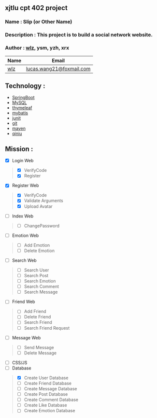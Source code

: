 ## xjtlu cpt 402 project

### Name : Slip (or Other Name)

### Description : This project is to build a social network website.

### Author : [wlz](https://www.github.com/wanglz111), ysm, yzh, xrx
| Name | Email |
| ---- | ----- |
| [wlz](https://www.github.com/wanglz111) | [lucas.wang21@foxmail.com](mailto:lucas.wang21@foxmail.com) |




## Technology :
- [SpringBoot](https://spring.io/projects/spring-boot)
- [MySQL](https://www.mysql.com/)
- [thymeleaf](https://www.thymeleaf.org/)
- [mybatis](https://www.mybatis.org/)
- [junit](https://junit.org/)
- [git](https://git-scm.com/)
- [maven](https://maven.apache.org/)
- [qiniu](https://www.qiniu.com/)


## Mission :
- [x] Login Web
> - [x] VerifyCode
> - [x] Register
- [x] Register Web
> - [x] VerifyCode
> - [x] Validate Arguments
> - [x] Upload Avatar
- [ ] Index Web
> - [ ] ChangePassword
- [ ] Emotion Web
> - [ ] Add Emotion
> - [ ] Delete Emotion
- [ ] Search Web
> - [ ] Search User
> - [ ] Search Post
> - [ ] Search Emotion
> - [ ] Search Comment
> - [ ] Search Message
- [ ] Friend Web
> - [ ] Add Friend
> - [ ] Delete Friend
> - [ ] Search Friend
> - [ ] Search Friend Request
- [ ] Message Web
> - [ ] Send Message
> - [ ] Delete Message
- [ ] CSS/JS
- [ ] Database
> - [x] Create User Database
> - [ ] Create Friend Database
> - [ ] Create Message Database
> - [ ] Create Post Database
> - [ ] Create Comment Database
> - [ ] Create Like Database
> - [ ] Create Emotion Database
